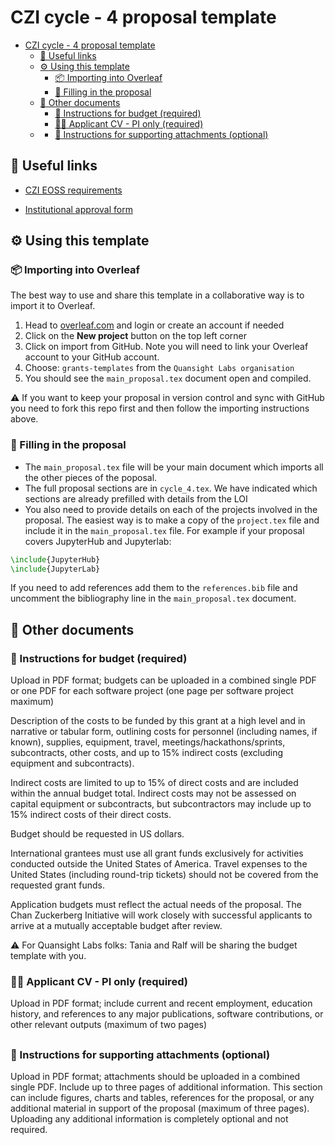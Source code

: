 # CZI cycle - 4 proposal template

- [CZI cycle - 4 proposal template](#czi-cycle---4-proposal-template)
  - [:link: Useful links](#link-useful-links)
  - [:gear: Using this template](#gear-using-this-template)
    - [:package: Importing into Overleaf](#package-importing-into-overleaf)
    - [:pencil: Filling in the proposal](#pencil-filling-in-the-proposal)
  - [:floppy_disk: Other documents](#floppy_disk-other-documents)
    - [:money_with_wings: Instructions for budget (required)](#money_with_wings-instructions-for-budget-required)
    - [:woman_technologist: Applicant CV  - PI only (required)](#woman_technologist-applicant-cv----pi-only-required)
  - [](#)
    - [:paperclip: Instructions for supporting attachments (optional)](#paperclip-instructions-for-supporting-attachments-optional)

## :link: Useful links

- [CZI EOSS requirements](https://chanzuckerberg.com/rfa/essential-open-source-software-for-science/)

- [Institutional approval form](https://apply.chanzuckerberg.com/protected/resource/eyJoZnJlIjogOTQ1ODEyNDksICJ2cSI6IDE2MDQ1Nn0/)

## :gear: Using this template

### :package: Importing into Overleaf

The best way to use and share this template in a collaborative way is to import it to Overleaf.

1. Head to [overleaf.com](overleaf.com) and login or create an account if needed
2. Click on the **New project** button on the top left corner
3. Click on import from GitHub. Note you will need to link your Overleaf account to your GitHub account.
4. Choose: `grants-templates` from the `Quansight Labs organisation`
5. You should see the `main_proposal.tex` document open and compiled.

:warning: If you want to keep your proposal in version control and sync with GitHub you need to fork this repo first and then follow the importing instructions above.

### :pencil: Filling in the proposal

- The `main_proposal.tex` file will be your main document which imports all the other pieces of the poposal.
- The full proposal sections are in `cycle_4.tex`. We have indicated which sections are already prefilled with details from the LOI  
- You also need to provide details on each of the projects involved in the proposal. The easiest way is to make a copy of the `project.tex` file and include it in the `main_proposal.tex` file. For example if your proposal covers JupyterHub and Jupyterlab:

```latex
\include{JupyterHub}
\include{JupyterLab}
```

If you need to add references add them to the `references.bib` file and uncomment the bibliography line in the `main_proposal.tex` document.

## :floppy_disk: Other documents

### :money_with_wings: Instructions for budget (required)

Upload in PDF format; budgets can be uploaded in a combined single PDF or one PDF for each software project (one page per software project maximum)

Description of the costs to be funded by this grant at a high level and in narrative or tabular form, outlining costs for personnel (including names, if known), supplies, equipment, travel, meetings/hackathons/sprints, subcontracts, other costs, and up to 15% indirect costs (excluding equipment and subcontracts).

Indirect costs are limited to up to 15% of direct costs and are included within the annual budget total. Indirect costs may not be assessed on capital equipment or subcontracts, but subcontractors may include up to 15% indirect costs of their direct costs.

Budget should be requested in US dollars.

International grantees must use all grant funds exclusively for activities conducted outside the United States of America. Travel expenses to the United States (including round-trip tickets) should not be covered from the requested grant funds.

Application budgets must reflect the actual needs of the proposal. The Chan Zuckerberg Initiative will work closely with successful applicants to arrive at a mutually acceptable budget after review.

:warning: For Quansight Labs folks: Tania and Ralf will be sharing the budget template with you.

### :woman_technologist: Applicant CV  - PI only (required)

Upload in PDF format; include current and recent employment, education history, and references to any major publications, software contributions, or other relevant outputs (maximum of two pages)

## 
### :paperclip: Instructions for supporting attachments (optional)

Upload in PDF format; attachments should be uploaded in a combined single PDF. Include up to three pages of additional information. This section can include figures, charts and tables, references for the proposal, or any additional material in support of the proposal (maximum of three pages). Uploading any additional information is completely optional and not required.